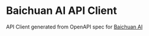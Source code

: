 # Baichuan AI API Client

API Client generated from OpenAPI spec for [Baichuan AI](https://platform.baichuan-ai.com/docs/api)